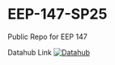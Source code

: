 # EEP-147-SP25
Public Repo for EEP 147


Datahub Link [![Datahub](https://img.shields.io/badge/Launch-UCB%20Datahub-blue.svg)](https://datahub.berkeley.edu/hub/user-redirect/git-pull?repo=https%3A%2F%2Fgithub.com%2Fds-modules%2FEEP-147-SP25&branch=main&urlpath=tree%2FEEP-147-SP25%2F
)
